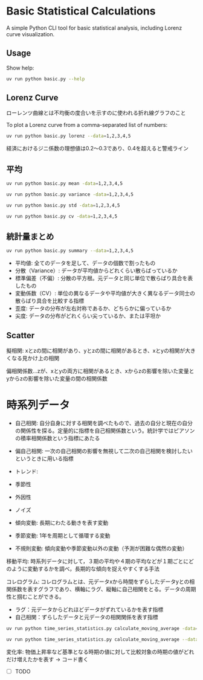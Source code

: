 # Basic Statistical Calculations

A simple Python CLI tool for basic statistical analysis, including Lorenz curve visualization.

## Usage

Show help:
```bash
uv run python basic.py --help
```

## Lorenz Curve

ローレンツ曲線とは不均衡の度合いを示すのに使われる折れ線グラフのこと

To plot a Lorenz curve from a comma-separated list of numbers:
```bash
uv run python basic.py lorenz --data=1,2,3,4,5
```

経済におけるジニ係数の理想値は0.2～0.3であり、0.4を超えると警戒ライン

## 平均

```bash
uv run python basic.py mean -data=1,2,3,4,5

uv run python basic.py variance -data=1,2,3,4,5

uv run python basic.py std -data=1,2,3,4,5

uv run python basic.py cv -data=1,2,3,4,5
```

## 統計量まとめ

```bash
uv run python basic.py summary --data=1,2,3,4,5
```

- 平均値: 全てのデータを足して、データの個数で割ったもの
- 分散（Variance）: データが平均値からどれくらい散らばっているか
- 標準偏差（不偏）: 分散の平方根。元データと同じ単位で散らばり具合を表したもの
- 変動係数（CV）: 単位の異なるデータや平均値が大きく異なるデータ同士の散らばり具合を比較する指標
- 歪度: データの分布が左右対称であるか、どちらかに偏っているか
- 尖度: データの分布がどれくらい尖っているか、または平坦か


## Scatter

擬相関: xとzの間に相関があり、yとzの間に相関があるとき、xとyの相関が大きくなる見かけ上の相関

偏相関係数…zが、xとyの両方に相関があるとき、xからzの影響を除いた変量とyからzの影響を除いた変量の間の相関係数

# 時系列データ

- 自己相関: 自分自身に対する相関を調べたもので、過去の自分と現在の自分の関係性を探る。定量的に指標を自己相関係数という。統計学ではピアソンの積率相関係数という指標にあたる
- 偏自己相関: 一次の自己相関の影響を無視して二次の自己相関を検討したいというときに用いる指標
- トレンド: 
- 季節性
- 外因性
- ノイズ

- 傾向変動: 長期にわたる動きを表す変動
- 季節変動: 1年を周期として循環する変動
- 不規則変動: 傾向変動や季節変動以外の変動（予測が困難な偶然の変動）

移動平均: 時系列データに対して，３期の平均や４期の平均などが１期ごとにどのように変動するかを調べ，長期的な傾向を捉えやすくする手法

コレログラム: コレログラムとは、元データxから時間をずらしたデータyとの相関係数を表すグラフであり、横軸にラグ、縦軸に自己相関をとる。データの周期性と掴むことができる。

- ラグ：元データからどれほどデータがずれているかを表す指標
- 自己相関：ずらしたデータと元データの相関関係を表す指標

```bash
uv run python time_series_statistics.py calculate_moving_average -data=1,2,3,4,5

uv run python time_series_statistics.py calculate_moving_average --data=1,2,3,4,5,6,7 --window_size=3
```

変化率: 物価上昇率など基準となる時期の値に対して比較対象の時期の値がどれだけ増えたかを表す -> コード書く


- [ ] TODO
